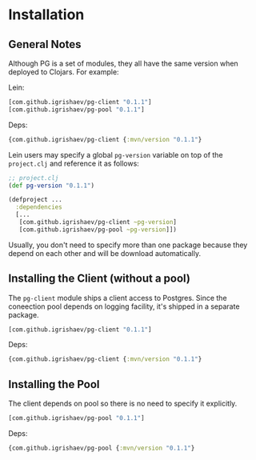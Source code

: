 # Installation

## General Notes

Although PG is a set of modules, they all have the same version when deployed to
Clojars. For example:

Lein:

~~~clojure
[com.github.igrishaev/pg-client "0.1.1"]
[com.github.igrishaev/pg-pool "0.1.1"]
~~~

Deps:

~~~clojure
{com.github.igrishaev/pg-client {:mvn/version "0.1.1"}
~~~

Lein users may specify a global `pg-version` variable on top of the
`project.clj` and reference it as follows:

~~~clojure
;; project.clj
(def pg-version "0.1.1")

(defproject ...
  :dependencies
  [...
   [com.github.igrishaev/pg-client ~pg-version]
   [com.github.igrishaev/pg-pool ~pg-version]])
~~~

Usually, you don't need to specify more than one package because they depend on
each other and will be download automatically.

## Installing the Client (without a pool)

The `pg-client` module ships a client access to Postgres. Since the coneection
pool depends on logging facility, it's shipped in a separate package.

~~~clojure
[com.github.igrishaev/pg-client "0.1.1"]
~~~

Deps:

~~~clojure
{com.github.igrishaev/pg-client {:mvn/version "0.1.1"}
~~~

## Installing the Pool

The client depends on pool so there is no need to specify it explicitly.

~~~clojure
[com.github.igrishaev/pg-pool "0.1.1"]
~~~

Deps:

~~~clojure
{com.github.igrishaev/pg-pool {:mvn/version "0.1.1"}
~~~
